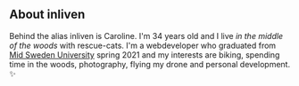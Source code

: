 ## About inliven

Behind the alias inliven is Caroline. I'm 34 years old and I live _in the middle of the woods_ with rescue-cats. I'm a webdeveloper who graduated from [Mid Sweden University](https://www.miun.se/en/) spring 2021 and my interests are biking, spending time in the woods, photography, flying my drone and personal development. :sparkles:


<!--
**inliven/inliven** is a ✨ _special_ ✨ repository because its `README.md` (this file) appears on your GitHub profile.




